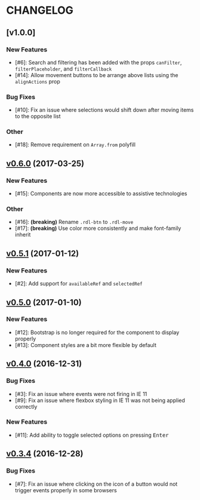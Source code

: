 # CHANGELOG

## [v1.0.0]

### New Features

* [#6]: Search and filtering has been added with the props `canFilter`, `filterPlaceholder`, and `filterCallback`
* [#14]: Allow movement buttons to be arrange above lists using the `alignActions` prop

### Bug Fixes

* [#10]: Fix an issue where selections would shift down after moving items to the opposite list

### Other

* [#18]: Remove requirement on `Array.from` polyfill

## [v0.6.0](https://github.com/jakezatecky/react-dual-listbox/compare/v0.5.1...v0.6.0) (2017-03-25)

### New Features

* [#15]: Components are now more accessible to assistive technologies

### Other

* [#16]: **(breaking)** Rename `.rdl-btn` to `.rdl-move`
* [#17]: **(breaking)** Use color more consistently and make font-family inherit

## [v0.5.1](https://github.com/jakezatecky/react-dual-listbox/compare/v0.5.0...v0.5.1) (2017-01-12)

### New Features

* [#2]: Add support for `availableRef` and `selectedRef`

## [v0.5.0](https://github.com/jakezatecky/react-dual-listbox/compare/v0.4.0...v0.5.0) (2017-01-10)

### New Features

* [#12]: Bootstrap is no longer required for the component to display properly
* [#13]: Component styles are a bit more flexible by default

## [v0.4.0](https://github.com/jakezatecky/react-dual-listbox/compare/v0.3.4...v0.4.0) (2016-12-31)

### Bug Fixes

* [#3]: Fix an issue where events were not firing in IE 11
* [#9]: Fix an issue where flexbox styling in IE 11 was not being applied correctly

### New Features

* [#11]: Add ability to toggle selected options on pressing <kbd>Enter</kbd>

## [v0.3.4](https://github.com/jakezatecky/react-dual-listbox/compare/v0.3.3...v0.3.4) (2016-12-28)

### Bug Fixes

* [#7]: Fix an issue where clicking on the icon of a button would not trigger events properly in some browsers
